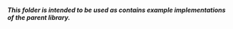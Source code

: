 ##### This folder is intended to be used as contains example implementations of the parent library.

